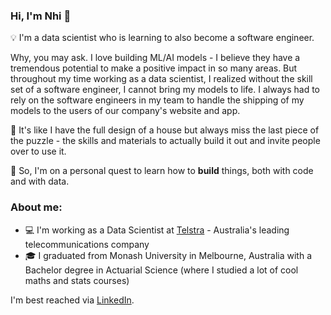 ### Hi, I'm Nhi 👋 

💡 I'm a data scientist who is learning to also become a software engineer. 

Why, you may ask. I love building ML/AI models - I believe they have a tremendous potential to make a positive impact in so many areas. But throughout my time working as a data scientist, I realized without the skill set of a software engineer, I cannot bring my models to life. I always had to rely on the software engineers in my team to handle the shipping of my models to the users of our company's website and app. 

🧩 It's like I have the full design of a house but always miss the last piece of the puzzle - the skills and materials to actually build it out and invite people over to use it. 

🌱 So, I'm on a personal quest to learn how to **build** things, both with code and with data.

### About me:

* 💻 I'm working as a Data Scientist at [Telstra](https://www.telstra.com.au/) - Australia's leading telecommunications company 
* 🎓 I graduated from Monash University in Melbourne, Australia with a Bachelor degree in Actuarial Science (where I studied a lot of cool maths and stats courses)

I'm best reached via [LinkedIn](https://www.linkedin.com/in/nhi-hl-le/). 

